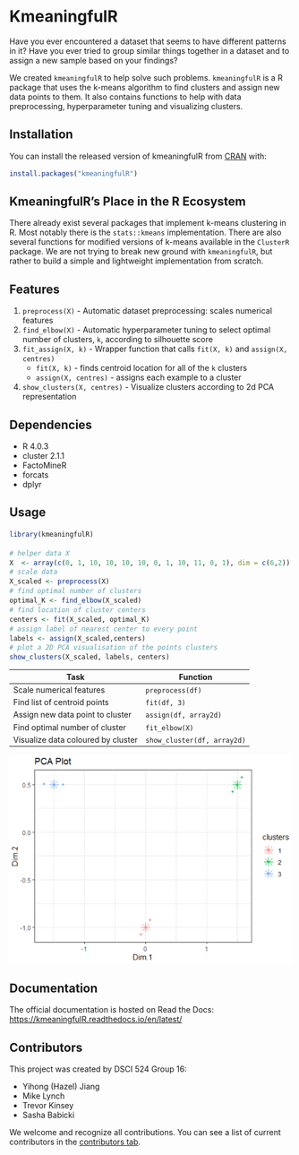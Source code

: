 
<!-- README.md is generated from README.Rmd. Please edit that file -->

# KmeaningfulR

<!-- badges: start -->
<!-- badges: end -->

Have you ever encountered a dataset that seems to have different
patterns in it? Have you ever tried to group similar things together in
a dataset and to assign a new sample based on your findings?

We created `kmeaningfulR` to help solve such problems. `kmeaningfulR` is
a R package that uses the k-means algorithm to find clusters and assign
new data points to them. It also contains functions to help with data
preprocessing, hyperparameter tuning and visualizing clusters.

## Installation

You can install the released version of kmeaningfulR from
[CRAN](https://CRAN.R-project.org) with:

``` r
install.packages("kmeaningfulR")
```

## KmeaningfulR’s Place in the R Ecosystem

There already exist several packages that implement k-means clustering
in R. Most notably there is the `stats::kmeans` implementation. There
are also several functions for modified versions of k-means available in
the `ClusterR` package. We are not trying to break new ground with
`kmeaningfulR`, but rather to build a simple and lightweight
implementation from scratch.

## Features

1.  `preprocess(X)` - Automatic dataset preprocessing: scales numerical
    features
2.  `find_elbow(X)` - Automatic hyperparameter tuning to select optimal
    number of clusters, `k`, according to silhouette score
3.  `fit_assign(X, k)` - Wrapper function that calls `fit(X, k)` and
    `assign(X, centres)`
    -   `fit(X, k)` - finds centroid location for all of the `k`
        clusters
    -   `assign(X, centres)` - assigns each example to a cluster
4.  `show_clusters(X, centres)` - Visualize clusters according to 2d PCA
    representation

## Dependencies

-   R 4.0.3
-   cluster 2.1.1
-   FactoMineR
-   forcats
-   dplyr

## Usage

``` r
library(kmeaningfulR)

# helper data X
X  <- array(c(0, 1, 10, 10, 10, 10, 0, 1, 10, 11, 0, 1), dim = c(6,2))
# scale data
X_scaled <- preprocess(X)
# find optimal number of clusters
optimal_K <- find_elbow(X_scaled)
# find location of cluster centers
centers <- fit(X_scaled, optimal_K)
# assign label of nearest center to every point
labels <- assign(X_scaled,centers)
# plot a 2D PCA visualisation of the points clusters
show_clusters(X_scaled, labels, centers)
```

| Task                               | Function                    |
|------------------------------------|-----------------------------|
| Scale numerical features           | `preprocess(df)`            |
| Find list of centroid points       | `fit(df, 3)`                |
| Assign new data point to cluster   | `assign(df, array2d)`       |
| Find optimal number of cluster     | `fit_elbow(X)`              |
| Visualize data coloured by cluster | `show_cluster(df, array2d)` |

![sample plot](sample_plot.png)

## Documentation

The official documentation is hosted on Read the Docs:
<https://kmeaningfulR.readthedocs.io/en/latest/>

## Contributors

This project was created by DSCI 524 Group 16:

-   Yihong (Hazel) Jiang
-   Mike Lynch
-   Trevor Kinsey
-   Sasha Babicki

We welcome and recognize all contributions. You can see a list of
current contributors in the [contributors
tab](https://github.com/UBC-MDS/kmeaningfulR/graphs/contributors).
